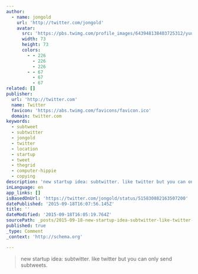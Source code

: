 ```yaml
---
author:
  - name: jongold
    url: 'http://twitter.com/jongold'
    avatar:
      src: 'https://pbs.twimg.com/profile_images/643948138403725312/yuubebXL_bigger.jpg'
      width: 73
      height: 73
      colors:
        - - 226
          - 226
          - 226
        - - 67
          - 67
          - 67
related: []
publisher:
  url: 'http://twitter.com'
  name: Twitter
  favicon: 'https://abs.twimg.com/favicons/favicon.ico'
  domain: twitter.com
keywords:
  - subtweet
  - subtwitter
  - jongold
  - twitter
  - location
  - startup
  - tweet
  - thegrid
  - computer-hippie
  - copying
description: 'new startup idea: subtwitter. like twitter but you can only send subtweets.'
inLanguage: en
app_links: []
isBasedOnUrl: 'https://twitter.com/jongold/status/515830882163507200'
datePublished: '2015-09-18T16:07:56.145Z'
title: ''
dateModified: '2015-09-18T16:05:19.764Z'
sourcePath: _posts/2015-09-18-new-startup-idea-subtwitter-like-twitter-but-you-can-only.md
published: true
_type: Comment
_context: 'http://schema.org'

---
```

> new startup idea&colon; subtwitter&period; like twitter but you can only send subtweets&period;
